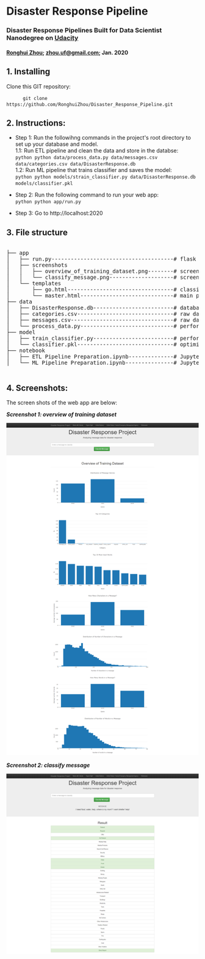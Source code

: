 # Disaster Response Pipeline
### Disaster Response Pipelines Built for Data Scientist Nanodegree on [Udacity](https://www.udacity.com/)

#### [Ronghui Zhou](https://www.linkedin.com/in/ronghuizhou/); zhou.uf@gmail.com; Jan. 2020     

## **1. Installing**
   Clone this GIT repository:

          git clone https://github.com/RonghuiZhou/Disaster_Response_Pipeline.git



## **2. Instructions:**

- Step 1: Run the followihng commands in the project's root directory to set up your database and model.      
          1.1: Run ETL pipeline and clean the data and store in the databse:     
                  ```python
                  python data/process_data.py data/messages.csv data/categories.csv data/DisasterResponse.db                
                  ```                         
          1.2: Run ML pipeline that trains classifier and saves the model:            
                  ```python
                  python models/strain_classifier.py data/DisasterResponse.db models/classifier.pkl
                  ```         

- Step 2: Run the following command to run your web app:         
        ```python
        python app/run.py
        ```

- Step 3: Go to http://localhost:2020



## **3. File structure**
<pre>

├── app
│   ├── run.py--------------------------------------# flask file to run app
│   ├── screenshots
│   │	├── overview_of_training_dataset.png--------# screenshot of web app: overview of training dataset
│   │ 	└── classify_message.png--------------------# screenshot of web app: classify message
│   └── templates
│       ├── go.html---------------------------------# classification result page of web app
│       └── master.html-----------------------------# main page of web app
├── data
│   ├── DisasterResponse.db-------------------------# database to save cleaned data
│   ├── categories.csv------------------------------# raw data to process: categories
│   ├── messages.csv--------------------------------# raw data to process: messages
│   └── process_data.py-----------------------------# perform ETL pipline
├── model
│   ├── train_classifier.py-------------------------# perform classification pipeline
│   └── classifier.pkl------------------------------# optimized ML model saved
├── notebook
│   ├── ETL Pipeline Preparation.ipynb--------------# Jupyter notebook for ETL 
│   └── ML Pipeline Preparation.ipynb---------------# Jupyter notebook for ML

</pre>

## **4. Screenshots:**

The screen shots of the web app are below:

**_Screenshot 1: overview of training dataset_**

![Overview of training dataset](/app/screenshots/overview_of_training_dataset.png)

**_Screenshot 2: classify message_**

![Classify message](/app/screenshots/classify_message.png)



